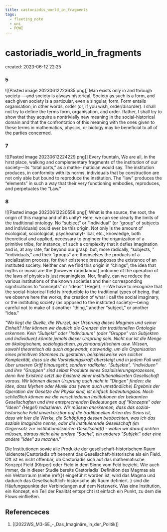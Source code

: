 ```yaml
---
title: castoriadis_world_in_fragments
tags:
  - fleeting_note
  - uni
  - POWI
---
```


# castoriadis_world_in_fragments
created: 2023-06-12 22:25

### 5

![[Pasted image 20230612223635.png]]
Man exists only in and through society-—and society is always historical, Society as such is a form, and each given society is a particular, even a singular, form. Form entails organisation, in other words, order (or, if you wish, order/disorder). I shall not try to define the terms form, organisation, and order. Rather, I shall try to show that they acquire a nontrivially new meaning in the social-historical domain and that the confrontation of this meaning with the ones given to these terms in mathematics, physics, or biology may be beneficial to all of the parties concerned.
### 7 

![[Pasted image 20230612224229.png]]
Every fountaln, We are all, in the hırst place, walkıng and complementary fragments of the institution of our society—its “total parts,” as a mathe- matician would say. The institution produces, in conformity with its norms, individuals that by construction are not only able but bound to reproduce the institution. The “law” produces the “elements” in such a way that their very functioning embodies, reproduces, and perpetuates the “Law.”
### 8

![[Pasted image 20230612230558.png]]
What is the source, the root, the origin of this magma and of its unity? Here, we can see clearly the limits of the traditional ontology. No “subject” or “individual” (or “group” of subjects and individuals) could ever be this origin. Not only is the amount of ecological, sociological, psychoanalyt- ical, etc., knowledge, both theoretical and applied, necessary to engineer the organization of a primitive tribe, for instance, of such a complexity that it defies imagination and is, at any rate, far beyond our grasp; but, more radically, “subjects, ” “individuals,” and their “groups” are themselves the products of a socialization process, for their existence presupposes the existence of an instituted society. Neither can we find this origin in “chings”; the idea that myths or music are the (however roundabout) outcome of the operation of the laws of physics is just meaningless. Nor, finally, can we reduce the various institutions of the known societies and their corresponding significations to “concepts” or “ideas” {Hegel}. ==We have to recognize that the social-historical field is irreducible to the traditional types of being, that we observe here the works, the creation of whar I call the social imaginary, or the instituting society (as opposed to the instituted society)—being careful not to make of it another “thing,” another “subject,” or another “idea.”

*"Wo liegt die Quelle, die Wurzel, der Ursprung dieses Magmas und seiner Einheit? Hier können wir deutlich die Grenzen der traditionellen Ontologie erkennen. Kein "Subjekt" oder "Individuum" (oder "Gruppe" von Subjekten und Individuen) könnte jemals dieser Ursprung sein. Nicht nur ist die Menge an ökologischem, soziologischem, psychoanalytischem usw. Wissen, sowohl theoretisch als auch angewandt, notwendig, um die Organisation eines primitiven Stammes zu gestalten, beispielsweise von solcher Komplexität, dass sie die Vorstellungskraft übersteigt und in jedem Fall weit über unseren Griff hinausgeht; sondern radikaler, "Subjekte", "Individuen" und ihre "Gruppen" sind selbst Produkte eines Sozialisierungsprozesses, denn ihre Existenz setzt die Existenz einer institutionalisierten Gesellschaft voraus. Wir können diesen Ursprung auch nicht in "Dingen" finden; die Idee, dass Mythen oder Musik das (wenn auch umständliche) Ergebnis der Operation der Gesetze der Physik sind, ist einfach bedeutungslos. Noch schließlich können wir die verschiedenen Institutionen der bekannten Gesellschaften und ihre entsprechenden Bedeutungen auf "Konzepte" oder "Ideen" {Hegel} reduzieren. Wir müssen anerkennen, dass das sozial-historische Feld unverkürzbar auf die traditionellen Arten des Seins ist, dass wir hier die Werke, die Schöpfung dessen beobachten, was ich das soziale Imaginäre nenne, oder die instituierende Gesellschaft (im Gegensatz zur institutionalisierten Gesellschaft) - wobei wir darauf achten müssen, daraus nicht eine andere "Sache", ein anderes "Subjekt" oder eine andere "Idee" zu machen."*

Die Institutionen sowie alle Produkte der gesellschaft-historischem Raum 
\sidenote{Castoriadis oft benennt das Gesellschaft-historische als ein Field. Oft ist es nicht offenbar, ob Castoriadis sich auf das mathematische Konzept Field (Körper) oder Field in dem Sinne vom Feld bezieht. Wie auch immer, da in dieser Studie bereits Castoriadis' Definition des Magmas als ein Vektorraum (siehe \ref{}) eingeführt worden ist, wird das Magma und dadurch das Gesellschaftlich-historische als Raum definiert.  } 
sind die Häufungspunkte der Verbindungen auf dem Netzwerk. Was eine Institution, ein Konzept, ein Teil der Realität entspricht ist einfach ein Punkt, zu dem die Flows einfließen.


## Referenceces
1. [[2022WS_M3-SE_-_Das_Imaginäre_in_der_Politik]]